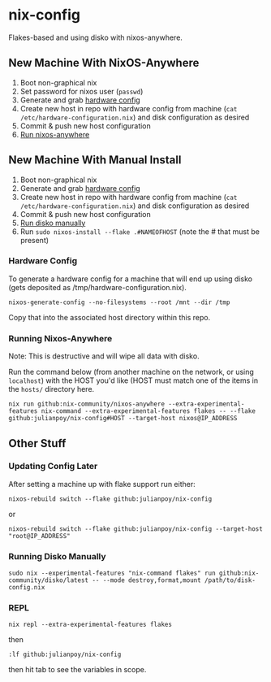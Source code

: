 # nix-config

Flakes-based and using disko with nixos-anywhere.

## New Machine With NixOS-Anywhere

1. Boot non-graphical nix
2. Set password for nixos user (`passwd`)
3. Generate and grab [hardware config](#hardware-config)
4. Create new host in repo with hardware config from machine (`cat /etc/hardware-configuration.nix`) and disk configuration as desired
5. Commit & push new host configuration
6. [Run nixos-anywhere](#running-nixos-anywhere)

## New Machine With Manual Install

1. Boot non-graphical nix
2. Generate and grab [hardware config](#hardware-config)
3. Create new host in repo with hardware config from machine (`cat /etc/hardware-configuration.nix`) and disk configuration as desired
4. Commit & push new host configuration
5. [Run disko manually](#running-disko-manually)
6. Run `sudo nixos-install --flake .#NAMEOFHOST` (note the # that must be present)

### Hardware Config

To generate a hardware config for a machine that will end up using disko (gets deposited as /tmp/hardware-configuration.nix).

```
nixos-generate-config --no-filesystems --root /mnt --dir /tmp
```

Copy that into the associated host directory within this repo.

### Running Nixos-Anywhere

Note: This is destructive and will wipe all data with disko.

Run the command below (from another machine on the network, or using `localhost`) with the HOST you'd like (HOST must match one of the items in the `hosts/` directory here.

```
nix run github:nix-community/nixos-anywhere --extra-experimental-features nix-command --extra-experimental-features flakes -- --flake github:julianpoy/nix-config#HOST --target-host nixos@IP_ADDRESS
```

## Other Stuff

### Updating Config Later

After setting a machine up with flake support run either:

```
nixos-rebuild switch --flake github:julianpoy/nix-config
```

or

```
nixos-rebuild switch --flake github:julianpoy/nix-config --target-host "root@IP_ADDRESS"
```

### Running Disko Manually

```
sudo nix --experimental-features "nix-command flakes" run github:nix-community/disko/latest -- --mode destroy,format,mount /path/to/disk-config.nix
```

### REPL

```
nix repl --extra-experimental-features flakes
```

then

```
:lf github:julianpoy/nix-config
```

then hit tab to see the variables in scope.

